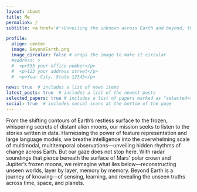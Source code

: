 ```yaml
---
layout: about
title: Me
permalink: /
subtitle: <a href='#'>Unveiling the unknown across Earth and beyond, through the fusion of AI and planetary remote sensing. </a>

profile:
  align: center
  image: BeyondEarth.png
  image_circular: false # crops the image to make it circular
  #address: >
  #  <p>555 your office number</p>
  #  <p>123 your address street</p>
  #  <p>Your City, State 12345</p>

news: true  # includes a list of news items
latest_posts: true  # includes a list of the newest posts
selected_papers: true # includes a list of papers marked as "selected={true}"
social: true  # includes social icons at the bottom of the page
---
```

From the shifting contours of Earth’s restless surface to the frozen, whispering secrets of distant alien moons, our mission seeks to listen to the stories written in data. Harnessing the power of feature representation and large language models, we breathe intelligence into the overwhelming scale of multimodal, multitemporal observations—unveiling hidden rhythms of change across Earth.
But our gaze does not stop here. With radar soundings that pierce beneath the surface of Mars’ polar crown and Jupiter’s frozen moons, we reimagine what lies below—reconstructing unseen worlds, layer by layer, memory by memory.
Beyond Earth is a journey of knowing—of sensing, learning, and revealing the unseen truths across time, space, and planets.

<!--#Write your biography here. Tell the world about yourself. Link to your favorite [subreddit](http://reddit.com). You can put a picture in, too. The code is already #in, just name your picture `prof_pic.jpg` and put it in the `img/` folder.
#Put your address / P.O. box / other info right below your picture. You can also disable any of these elements by editing `profile` property of the YAML header of #your `_pages/about.md`. Edit `_bibliography/papers.bib` and Jekyll will render your [publications page](/al-folio/publications/) automatically.
#Link to your social media connections, too. This theme is set up to use [Font Awesome icons](http://fortawesome.github.io/Font-Awesome/) and [Academicons](https://jpswalsh.github.io/academicons/), like the ones below. Add your Facebook, Twitter, LinkedIn, Google Scholar, or just disable all of them.-->
